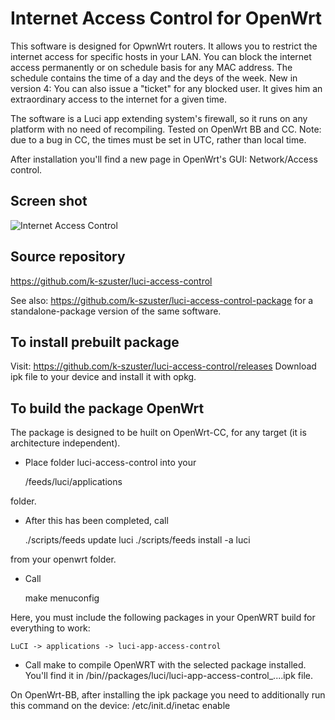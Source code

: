 Internet Access Control for OpenWrt
===================================

This software is designed for OpwnWrt routers.
It allows you to restrict the internet access for specific hosts in your LAN.
You can block the internet access permanently or on schedule basis for any MAC address.
The schedule contains the  time of a day and the deys of the week.
New in version 4:
You can also issue a "ticket" for any blocked user. It gives him an extraordinary access to the internet for a given time.

The software is a Luci app extending system's firewall, so it runs on any platform with no need of recompiling.
Tested on OpenWrt BB and CC.
Note: due to a bug in CC, the times must be set in UTC, rather than local time.

After installation you'll find a new page in OpenWrt's GUI: Network/Access control.

Screen shot
-----------
![Internet Access Control](https://github.com/k-szuster/luci-access-control/blob/master/snapshot1.png?raw=true)

Source repository
-----------------
https://github.com/k-szuster/luci-access-control

See also: https://github.com/k-szuster/luci-access-control-package
for a standalone-package version of the same software.

To install prebuilt package
----------------------------
Visit: https://github.com/k-szuster/luci-access-control/releases
Download ipk file to your device and install it with opkg.

To build the package OpenWrt 
-----------------------------------
The package is designed to be huilt on OpenWrt-CC, for any target (it is architecture independent).

- Place folder luci-access-control into your 

	<openwrt>/feeds/luci/applications

folder. 

- After this has been completed, call 

	./scripts/feeds update luci
	./scripts/feeds install -a luci

from your openwrt folder. 

- Call

	make menuconfig

Here, you must include the following packages in your OpenWRT build for everything to work:

	LuCI -> applications -> luci-app-access-control

- Call make to compile OpenWRT with the selected package installed.
You'll find it in <openwrt>/bin/<target>/packages/luci/luci-app-access-control_....ipk file.

On OpenWrt-BB, after installing the ipk package you need to additionally run this command on the device:
	/etc/init.d/inetac enable
